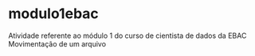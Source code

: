 # modulo1ebac
Atividade referente ao módulo 1 do curso de cientista de dados da EBAC
Movimentação de um arquivo
